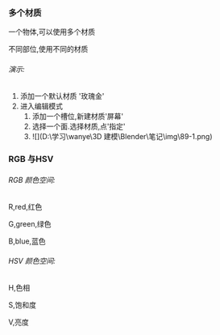 ### 多个材质

一个物体,可以使用多个材质

不同部位,使用不同的材质



###### 演示:

1. 添加一个默认材质 '玫瑰金'
2. 进入编辑模式
   1. 添加一个槽位,新建材质'屏幕'
   2. 选择一个面.选择材质,点'指定'
   3. ![](D:\学习\wanye\3D 建模\Blender\笔记\img\89-1.png)





### RGB 与HSV

###### RGB 颜色空间:

R,red,红色

G,green,绿色

B,blue,蓝色

###### HSV 颜色空间:

H,色相

S,饱和度

V,亮度

